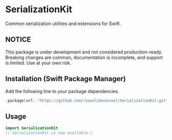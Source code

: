 # SerializationKit
Common serialization utilities and extensions for Swift.

## NOTICE
This package is under development and not considered production-ready.  Breaking changes are common, documentation is incomplete, and support is limited.  Use at your own risk.

## Installation (Swift Package Manager)
Add the following line to your package dependencies.
```swift
.package(url: "https://github.com/ryanslikesocool/SerializationKit.git", from: "0.0.3"),
```

## Usage
```swift
import SerializationKit
// SerializationKit is now available 🎉
```